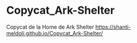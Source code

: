 # Copycat_Ark-Shelter
 Copycat de la Home de Ark Shelter
 https://shanti-meldoli.github.io/Copycat_Ark-Shelter/
